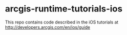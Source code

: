 arcgis-runtime-tutorials-ios
============================

This repo contains code described in the iOS tutorials at http://developers.arcgis.com/en/ios/guide
